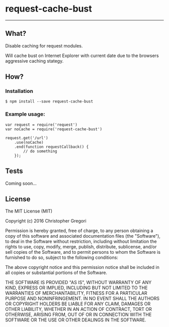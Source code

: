 # request-cache-bust
-------------

## What?

Disable caching for request modules.

Will cache bust on Internet Explorer with current date due to the browsers aggressive caching stategy.

## How?

### Installation

```
$ npm install --save request-cache-bust
```

### Example usage:

```
var request = require('request')
var noCache = require('request-cache-bust')

request.get('/url')
    .use(noCache)
    .end(function requestCallback() {
        // do something
    });
```

## Tests

Coming soon...

## License

The MIT License (MIT)

Copyright (c) 2016 Christopher Gregori

Permission is hereby granted, free of charge, to any person obtaining a copy of
this software and associated documentation files (the "Software"), to deal in
the Software without restriction, including without limitation the rights to use,
copy, modify, merge, publish, distribute, sublicense, and/or sell copies of the
Software, and to permit persons to whom the Software is furnished to do so,
subject to the following conditions:

The above copyright notice and this permission notice shall be included in all
copies or substantial portions of the Software.

THE SOFTWARE IS PROVIDED "AS IS", WITHOUT WARRANTY OF ANY KIND, EXPRESS OR IMPLIED,
INCLUDING BUT NOT LIMITED TO THE WARRANTIES OF MERCHANTABILITY, FITNESS FOR A
PARTICULAR PURPOSE AND NONINFRINGEMENT. IN NO EVENT SHALL THE AUTHORS OR COPYRIGHT
HOLDERS BE LIABLE FOR ANY CLAIM, DAMAGES OR OTHER LIABILITY, WHETHER IN AN ACTION
OF CONTRACT, TORT OR OTHERWISE, ARISING FROM, OUT OF OR IN CONNECTION WITH THE
SOFTWARE OR THE USE OR OTHER DEALINGS IN THE SOFTWARE.
